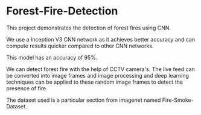 # Forest-Fire-Detection
This project demonstrates the detection of forest fires using CNN. 

We use a Inception V3 CNN network as it achieves better accuracy and can compute results quicker compared to other CNN networks.

This model has an accuracy of 95%.

We can detect forest fire with the help of CCTV camera's. The live feed can be converted into image frames and image processing and deep learning techniques can be applied to these random image frames to detect the presence of fire.

The dataset used is a particular section from imagenet named Fire-Smoke-Dataset.
